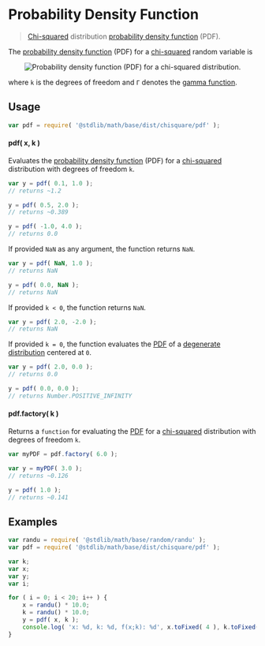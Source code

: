 # Probability Density Function

> [Chi-squared][chisquare] distribution [probability density function][pdf] (PDF).


<section class="intro">

The [probability density function][pdf] (PDF) for a [chi-squared][chisquare] random variable is

<!-- <equation class="equation" label="eq:chisquare_pdf" align="center" raw="{\frac{1}{2^{\frac {k}{2}}\Gamma\left({\frac{k}{2}}\right)}}\;x^{{\frac {k}{2}}-1}e^{-{\frac {x}{2}}}" alt="Probability density function (PDF) for a chi-squared distribution."> -->

<div class="equation" align="center" data-raw-text="{\frac{1}{2^{\frac {k}{2}}\Gamma\left({\frac{k}{2}}\right)}}\;x^{{\frac {k}{2}}-1}e^{-{\frac {x}{2}}}" data-equation="eq:chisquare_pdf">
    <img src="" alt="Probability density function (PDF) for a chi-squared distribution.">
    <br>
</div>

<!-- </equation> -->

where `k` is the degrees of freedom and `Γ` denotes the [gamma function][gamma].

</section>

<!-- /.intro -->


<section class="usage">

## Usage

``` javascript
var pdf = require( '@stdlib/math/base/dist/chisquare/pdf' );
```

#### pdf( x, k )

Evaluates the [probability density function][pdf] (PDF) for a [chi-squared][chisquare] distribution with degrees of freedom `k`.

``` javascript
var y = pdf( 0.1, 1.0 );
// returns ~1.2

y = pdf( 0.5, 2.0 );
// returns ~0.389

y = pdf( -1.0, 4.0 );
// returns 0.0
```

If provided `NaN` as any argument, the function returns `NaN`.

``` javascript
var y = pdf( NaN, 1.0 );
// returns NaN

y = pdf( 0.0, NaN );
// returns NaN
```

If provided `k < 0`, the function returns `NaN`.

``` javascript
var y = pdf( 2.0, -2.0 );
// returns NaN
```

If provided `k = 0`, the function evaluates the [PDF][pdf] of a [degenerate distribution][degenerate-distribution] centered at `0`.

``` javascript
var y = pdf( 2.0, 0.0 );
// returns 0.0

y = pdf( 0.0, 0.0 );
// returns Number.POSITIVE_INFINITY
```

#### pdf.factory( k )

Returns a `function` for evaluating the [PDF][pdf] for a [chi-squared][chisquare] distribution with degrees of freedom `k`.

```javascript
var myPDF = pdf.factory( 6.0 );

var y = myPDF( 3.0 );
// returns ~0.126

y = pdf( 1.0 );
// returns ~0.141
```

</section>

<!-- /.usage -->


<section class="examples">

## Examples

``` javascript
var randu = require( '@stdlib/math/base/random/randu' );
var pdf = require( '@stdlib/math/base/dist/chisquare/pdf' );

var k;
var x;
var y;
var i;

for ( i = 0; i < 20; i++ ) {
    x = randu() * 10.0;
    k = randu() * 10.0;
    y = pdf( x, k );
    console.log( 'x: %d, k: %d, f(x;k): %d', x.toFixed( 4 ), k.toFixed( 4 ), y.toFixed( 4 ) );
}
```

</section>

<!-- /.examples -->


<section class="links">

[chisquare]: https://en.wikipedia.org/wiki/Chi-squared_distribution
[degenerate-distribution]: https://en.wikipedia.org/wiki/Degenerate_distribution
[gamma]: https://en.wikipedia.org/wiki/Gamma_function
[pdf]: https://en.wikipedia.org/wiki/Probability_density_function

</section>

<!-- /.links -->
